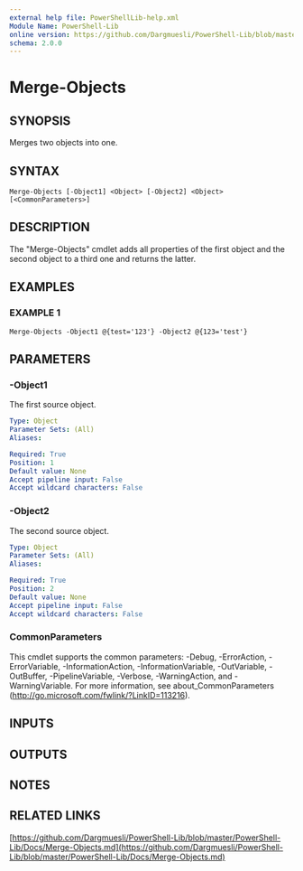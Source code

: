 ```yaml
---
external help file: PowerShellLib-help.xml
Module Name: PowerShell-Lib
online version: https://github.com/Dargmuesli/PowerShell-Lib/blob/master/PowerShell-Lib/Docs/Merge-Objects.md
schema: 2.0.0
---
```


# Merge-Objects

## SYNOPSIS
Merges two objects into one.

## SYNTAX

```
Merge-Objects [-Object1] <Object> [-Object2] <Object> [<CommonParameters>]
```

## DESCRIPTION
The "Merge-Objects" cmdlet adds all properties of the first object and the second object to a third one and returns the latter.

## EXAMPLES

### EXAMPLE 1
```
Merge-Objects -Object1 @{test='123'} -Object2 @{123='test'}
```

## PARAMETERS

### -Object1
The first source object.

```yaml
Type: Object
Parameter Sets: (All)
Aliases:

Required: True
Position: 1
Default value: None
Accept pipeline input: False
Accept wildcard characters: False
```

### -Object2
The second source object.

```yaml
Type: Object
Parameter Sets: (All)
Aliases:

Required: True
Position: 2
Default value: None
Accept pipeline input: False
Accept wildcard characters: False
```

### CommonParameters
This cmdlet supports the common parameters: -Debug, -ErrorAction, -ErrorVariable, -InformationAction, -InformationVariable, -OutVariable, -OutBuffer, -PipelineVariable, -Verbose, -WarningAction, and -WarningVariable.
For more information, see about_CommonParameters (http://go.microsoft.com/fwlink/?LinkID=113216).

## INPUTS

## OUTPUTS

## NOTES

## RELATED LINKS

[https://github.com/Dargmuesli/PowerShell-Lib/blob/master/PowerShell-Lib/Docs/Merge-Objects.md](https://github.com/Dargmuesli/PowerShell-Lib/blob/master/PowerShell-Lib/Docs/Merge-Objects.md)

